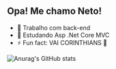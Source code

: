 ## Opa! Me chamo Neto!

- 🔭 Trabalho com back-end
- 🌱 Estudando Asp .Net Core MVC
- ⚡ Fun fact: VAI CORINTHIANS 🦅

![Anurag's GitHub stats](https://github-readme-stats.vercel.app/api?username=EdilbertoC&show_icons=true&theme=dark)
